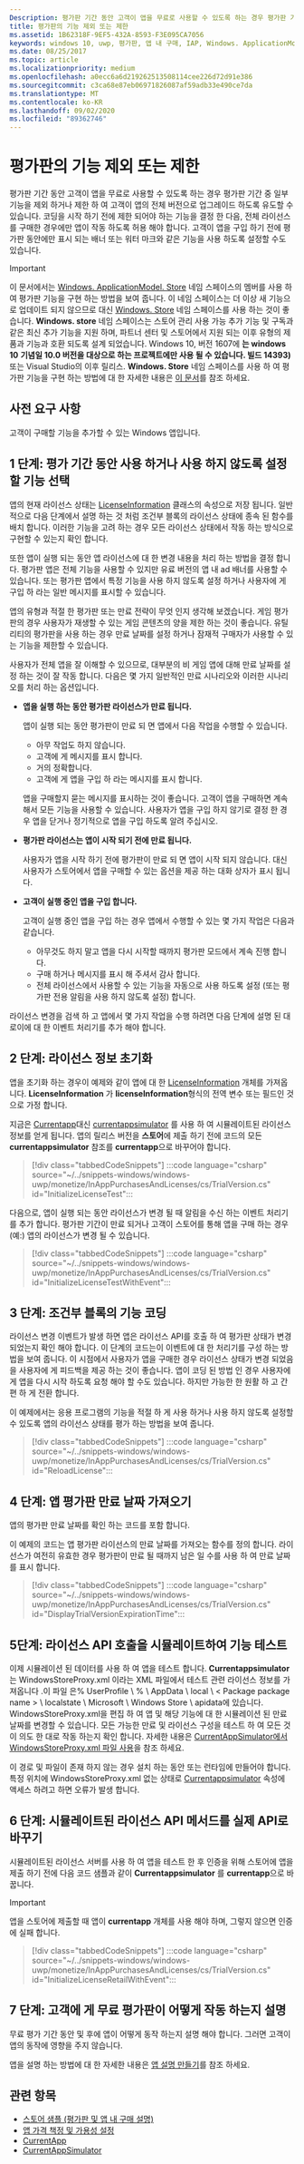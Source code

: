 ```yaml
---
Description: 평가판 기간 동안 고객이 앱을 무료로 사용할 수 있도록 하는 경우 평가판 기간 중 일부 기능을 제외 하거나 제한 하 여 고객이 앱의 전체 버전으로 업그레이드 하도록 유도할 수 있습니다.
title: 평가판의 기능 제외 또는 제한
ms.assetid: 1B62318F-9EF5-432A-8593-F3E095CA7056
keywords: windows 10, uwp, 평가판, 앱 내 구매, IAP, Windows. ApplicationModel 스토어
ms.date: 08/25/2017
ms.topic: article
ms.localizationpriority: medium
ms.openlocfilehash: a0ecc6a6d219262513508114cee226d72d91e386
ms.sourcegitcommit: c3ca68e87eb06971826087af59adb33e490ce7da
ms.translationtype: MT
ms.contentlocale: ko-KR
ms.lasthandoff: 09/02/2020
ms.locfileid: "89362746"
---
```

# <a name="exclude-or-limit-features-in-a-trial-version"></a>평가판의 기능 제외 또는 제한

평가판 기간 동안 고객이 앱을 무료로 사용할 수 있도록 하는 경우 평가판 기간 중 일부 기능을 제외 하거나 제한 하 여 고객이 앱의 전체 버전으로 업그레이드 하도록 유도할 수 있습니다. 코딩을 시작 하기 전에 제한 되어야 하는 기능을 결정 한 다음, 전체 라이선스를 구매한 경우에만 앱이 작동 하도록 허용 해야 합니다. 고객이 앱을 구입 하기 전에 평가판 동안에만 표시 되는 배너 또는 워터 마크와 같은 기능을 사용 하도록 설정할 수도 있습니다.

> [!IMPORTANT]
> 이 문서에서는 [Windows. ApplicationModel. Store](/uwp/api/windows.applicationmodel.store) 네임 스페이스의 멤버를 사용 하 여 평가판 기능을 구현 하는 방법을 보여 줍니다. 이 네임 스페이스는 더 이상 새 기능으로 업데이트 되지 않으므로 대신 [Windows. Store](/uwp/api/windows.services.store) 네임 스페이스를 사용 하는 것이 좋습니다. **Windows. store** 네임 스페이스는 스토어 관리 사용 가능 추가 기능 및 구독과 같은 최신 추가 기능을 지원 하며, 파트너 센터 및 스토어에서 지원 되는 이후 유형의 제품과 기능과 호환 되도록 설계 되었습니다. Windows 10, 버전 1607에 **는 windows 10** **기념일 10.0 버전을 대상으로 하는 프로젝트에만 사용 될 수 있습니다. 빌드 14393)** 또는 Visual Studio의 이후 릴리스. **Windows. Store** 네임 스페이스를 사용 하 여 평가판 기능을 구현 하는 방법에 대 한 자세한 내용은 [이 문서](implement-a-trial-version-of-your-app.md)를 참조 하세요.

## <a name="prerequisites"></a>사전 요구 사항

고객이 구매할 기능을 추가할 수 있는 Windows 앱입니다.

## <a name="step-1-pick-the-features-you-want-to-enable-or-disable-during-the-trial-period"></a>1 단계: 평가 기간 동안 사용 하거나 사용 하지 않도록 설정할 기능 선택

앱의 현재 라이선스 상태는 [LicenseInformation](/uwp/api/Windows.ApplicationModel.Store.LicenseInformation) 클래스의 속성으로 저장 됩니다. 일반적으로 다음 단계에서 설명 하는 것 처럼 조건부 블록의 라이선스 상태에 종속 된 함수를 배치 합니다. 이러한 기능을 고려 하는 경우 모든 라이선스 상태에서 작동 하는 방식으로 구현할 수 있는지 확인 합니다.

또한 앱이 실행 되는 동안 앱 라이선스에 대 한 변경 내용을 처리 하는 방법을 결정 합니다. 평가판 앱은 전체 기능을 사용할 수 있지만 유료 버전의 앱 내 ad 배너를 사용할 수 있습니다. 또는 평가판 앱에서 특정 기능을 사용 하지 않도록 설정 하거나 사용자에 게 구입 하 라는 일반 메시지를 표시할 수 있습니다.

앱의 유형과 적절 한 평가판 또는 만료 전략이 무엇 인지 생각해 보겠습니다. 게임 평가판의 경우 사용자가 재생할 수 있는 게임 콘텐츠의 양을 제한 하는 것이 좋습니다. 유틸리티의 평가판을 사용 하는 경우 만료 날짜를 설정 하거나 잠재적 구매자가 사용할 수 있는 기능을 제한할 수 있습니다.

사용자가 전체 앱을 잘 이해할 수 있으므로, 대부분의 비 게임 앱에 대해 만료 날짜를 설정 하는 것이 잘 작동 합니다. 다음은 몇 가지 일반적인 만료 시나리오와 이러한 시나리오를 처리 하는 옵션입니다.

-   **앱을 실행 하는 동안 평가판 라이선스가 만료 됩니다.**

    앱이 실행 되는 동안 평가판이 만료 되 면 앱에서 다음 작업을 수행할 수 있습니다.

    -   아무 작업도 하지 않습니다.
    -   고객에 게 메시지를 표시 합니다.
    -   거의 정확합니다.
    -   고객에 게 앱을 구입 하 라는 메시지를 표시 합니다.

    앱을 구매할지 묻는 메시지를 표시하는 것이 좋습니다. 고객이 앱을 구매하면 계속해서 모든 기능을 사용할 수 있습니다. 사용자가 앱을 구입 하지 않기로 결정 한 경우 앱을 닫거나 정기적으로 앱을 구입 하도록 알려 주십시오.

-   **평가판 라이선스는 앱이 시작 되기 전에 만료 됩니다.**

    사용자가 앱을 시작 하기 전에 평가판이 만료 되 면 앱이 시작 되지 않습니다. 대신 사용자가 스토어에서 앱을 구매할 수 있는 옵션을 제공 하는 대화 상자가 표시 됩니다.

-   **고객이 실행 중인 앱을 구입 합니다.**

    고객이 실행 중인 앱을 구입 하는 경우 앱에서 수행할 수 있는 몇 가지 작업은 다음과 같습니다.

    -   아무것도 하지 말고 앱을 다시 시작할 때까지 평가판 모드에서 계속 진행 합니다.
    -   구매 하거나 메시지를 표시 해 주셔서 감사 합니다.
    -   전체 라이선스에서 사용할 수 있는 기능을 자동으로 사용 하도록 설정 (또는 평가판 전용 알림을 사용 하지 않도록 설정) 합니다.

라이선스 변경을 검색 하 고 앱에서 몇 가지 작업을 수행 하려면 다음 단계에 설명 된 대로이에 대 한 이벤트 처리기를 추가 해야 합니다.

## <a name="step-2-initialize-the-license-info"></a>2 단계: 라이선스 정보 초기화

앱을 초기화 하는 경우이 예제와 같이 앱에 대 한 [LicenseInformation](/uwp/api/Windows.ApplicationModel.Store.LicenseInformation) 개체를 가져옵니다. **LicenseInformation** 가 **licenseInformation**형식의 전역 변수 또는 필드인 것으로 가정 합니다.

지금은 [Currentapp](/uwp/api/Windows.ApplicationModel.Store.CurrentApp)대신 [currentappsimulator](/uwp/api/Windows.ApplicationModel.Store.CurrentAppSimulator) 를 사용 하 여 시뮬레이트된 라이선스 정보를 얻게 됩니다. 앱의 릴리스 버전을 **스토어**에 제출 하기 전에 코드의 모든 **currentappsimulator** 참조를 **currentapp**으로 바꾸어야 합니다.

> [!div class="tabbedCodeSnippets"]
:::code language="csharp" source="~/../snippets-windows/windows-uwp/monetize/InAppPurchasesAndLicenses/cs/TrialVersion.cs" id="InitializeLicenseTest":::

다음으로, 앱이 실행 되는 동안 라이선스가 변경 될 때 알림을 수신 하는 이벤트 처리기를 추가 합니다. 평가판 기간이 만료 되거나 고객이 스토어를 통해 앱을 구매 하는 경우 (예:) 앱의 라이선스가 변경 될 수 있습니다.

> [!div class="tabbedCodeSnippets"]
:::code language="csharp" source="~/../snippets-windows/windows-uwp/monetize/InAppPurchasesAndLicenses/cs/TrialVersion.cs" id="InitializeLicenseTestWithEvent":::

## <a name="step-3-code-the-features-in-conditional-blocks"></a>3 단계: 조건부 블록의 기능 코딩

라이선스 변경 이벤트가 발생 하면 앱은 라이선스 API를 호출 하 여 평가판 상태가 변경 되었는지 확인 해야 합니다. 이 단계의 코드는이 이벤트에 대 한 처리기를 구성 하는 방법을 보여 줍니다. 이 시점에서 사용자가 앱을 구매한 경우 라이선스 상태가 변경 되었음을 사용자에 게 피드백을 제공 하는 것이 좋습니다. 앱이 코딩 된 방법 인 경우 사용자에 게 앱을 다시 시작 하도록 요청 해야 할 수도 있습니다. 하지만 가능한 한 원활 하 고 간편 하 게 전환 합니다.

이 예제에서는 응용 프로그램의 기능을 적절 하 게 사용 하거나 사용 하지 않도록 설정할 수 있도록 앱의 라이선스 상태를 평가 하는 방법을 보여 줍니다.

> [!div class="tabbedCodeSnippets"]
:::code language="csharp" source="~/../snippets-windows/windows-uwp/monetize/InAppPurchasesAndLicenses/cs/TrialVersion.cs" id="ReloadLicense":::

## <a name="step-4-get-an-apps-trial-expiration-date"></a>4 단계: 앱 평가판 만료 날짜 가져오기

앱의 평가판 만료 날짜를 확인 하는 코드를 포함 합니다.

이 예제의 코드는 앱 평가판 라이선스의 만료 날짜를 가져오는 함수를 정의 합니다. 라이선스가 여전히 유효한 경우 평가판이 만료 될 때까지 남은 일 수를 사용 하 여 만료 날짜를 표시 합니다.

> [!div class="tabbedCodeSnippets"]
:::code language="csharp" source="~/../snippets-windows/windows-uwp/monetize/InAppPurchasesAndLicenses/cs/TrialVersion.cs" id="DisplayTrialVersionExpirationTime":::

## <a name="step-5-test-the-features-using-simulated-calls-to-the-license-api"></a>5단계: 라이선스 API 호출을 시뮬레이트하여 기능 테스트

이제 시뮬레이션 된 데이터를 사용 하 여 앱을 테스트 합니다. **Currentappsimulator** 는 WindowsStoreProxy.xml 이라는 XML 파일에서 테스트 관련 라이선스 정보를 가져옵니다 .이 파일 은% UserProfile \\ % \\ AppData \\ local \\ &lt; Package package name &gt; \\ localstate \\ Microsoft \\ Windows Store \\ apidata에 있습니다. WindowsStoreProxy.xml을 편집 하 여 앱 및 해당 기능에 대 한 시뮬레이션 된 만료 날짜를 변경할 수 있습니다. 모든 가능한 만료 및 라이선스 구성을 테스트 하 여 모든 것이 의도 한 대로 작동 하는지 확인 합니다. 자세한 내용은 [CurrentAppSimulator에서 WindowsStoreProxy.xml 파일 사용](in-app-purchases-and-trials-using-the-windows-applicationmodel-store-namespace.md#proxy)을 참조 하세요.

이 경로 및 파일이 존재 하지 않는 경우 설치 하는 동안 또는 런타임에 만들어야 합니다. 특정 위치에 WindowsStoreProxy.xml 없는 상태로 [Currentappsimulator](/uwp/api/windows.applicationmodel.store.currentappsimulator.licenseinformation) 속성에 액세스 하려고 하면 오류가 발생 합니다.

## <a name="step-6-replace-the-simulated-license-api-methods-with-the-actual-api"></a>6 단계: 시뮬레이트된 라이선스 API 메서드를 실제 API로 바꾸기

시뮬레이트된 라이선스 서버를 사용 하 여 앱을 테스트 한 후 인증을 위해 스토어에 앱을 제출 하기 전에 다음 코드 샘플과 같이 **Currentappsimulator** 를 **currentapp**으로 바꿉니다.

> [!IMPORTANT]
> 앱을 스토어에 제출할 때 앱이 **currentapp** 개체를 사용 해야 하며, 그렇지 않으면 인증에 실패 합니다.

> [!div class="tabbedCodeSnippets"]
:::code language="csharp" source="~/../snippets-windows/windows-uwp/monetize/InAppPurchasesAndLicenses/cs/TrialVersion.cs" id="InitializeLicenseRetailWithEvent":::

## <a name="step-7-describe-how-the-free-trial-works-to-your-customers"></a>7 단계: 고객에 게 무료 평가판이 어떻게 작동 하는지 설명

무료 평가 기간 동안 및 후에 앱이 어떻게 동작 하는지 설명 해야 합니다. 그러면 고객이 앱의 동작에 영향을 주지 않습니다.

앱을 설명 하는 방법에 대 한 자세한 내용은 [앱 설명 만들기](../publish/create-app-store-listings.md)를 참조 하세요.

## <a name="related-topics"></a>관련 항목

* [스토어 샘플 (평가판 및 앱 내 구매 설명)](https://github.com/Microsoft/Windows-universal-samples/tree/win10-1507/Samples/Store)
* [앱 가격 책정 및 가용성 설정](../publish/set-app-pricing-and-availability.md)
* [CurrentApp](/uwp/api/Windows.ApplicationModel.Store.CurrentApp)
* [CurrentAppSimulator](/uwp/api/Windows.ApplicationModel.Store.CurrentAppSimulator)
 

 
